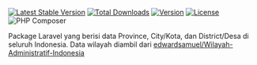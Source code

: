 [![Latest Stable Version](https://poser.pugx.org/turahe/master-data/v)](//packagist.org/packages/turahe/master-data)
[![Total Downloads](https://poser.pugx.org/turahe/master-data/downloads)](//packagist.org/packages/turahe/master-data)
[![Version](https://poser.pugx.org/turahe/master-data/version)](//packagist.org/packages/turahe/master-data)
[![License](https://poser.pugx.org/turahe/master-data/license)](//packagist.org/packages/turahe/master-data)
![PHP Composer](https://github.com/turahe/master-data/workflows/PHP%20Composer/badge.svg)

Package Laravel yang berisi data Province, City/Kota, dan District/Desa di seluruh Indonesia.
Data wilayah diambil dari [edwardsamuel/Wilayah-Administratif-Indonesia](https://github.com/edwardsamuel/Wilayah-Administratif-Indonesia)
